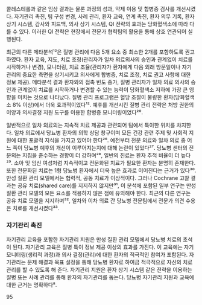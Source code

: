 콜레스테롤과 같은 임상 결과는 물론 과정의 성과, 약제 이용 및 합병증 검사를 개선시켰다. 자기관리 촉진, 팀 구성 변경, 사례 관리, 환자 교육, 연계 촉진, 환자 의무 기록, 환자 상기 시스템, 감사와 피드백, 의사 상기 시스템, QI 전략의 효과는 당화혈색소에 따라 다를 수 있다. 이러한 QI 전략은 현장에서 전문가 협력팀의 활용을 통해 상호 연관되어 실행된다.

최근의 다른 메타분석¹²은 질병 관리에 다음 5개 요소 중 최소한 2개를 포함하도록 권고하였다. 환자 교육, 지도, 치료 조정(관리자가 일차 의료의사의 승인과 관계없이 치료를 시작하거나 변경), 모니터링, 치료 조율(관리자가 환자에게 다음 외래 방문일이나 자기관리의 중요한 측면을 상기시키고 의사에게 합병증, 치료 조정, 치료 권고 사항에 대한 정보 제공). 메타분석 결과 환자와의 접촉 빈도 증가, 질병 관리자가 일차 의료 의사의 승인과 관계없이 치료를 시작하거나 변경할 수 있는 능력이 당화혈색소 저하에 가장 큰 영향을 미치는 것으로 나타났다. 질병 관리 프로그램은 혈당 조절이 불량한 환자(당화혈색소 8% 이상)에서 더욱 효과적이었다¹². 예후를 개선시킨 질병 관리 전략은 처방 권한의 이양과 의사결정 지원 도구를 이용한 합병증 모니터링이었다²⁰.

일반적으로 일차 의료의는 지속적 치료 제공과 관련되어 팀에서 특이한 위치를 차지한다. 일차 의료에서 당뇨병 환자의 의학 상담 창구이며 모든 건강 관련 주제 및 사회적 지원에 대한 포괄적 지식을 가지고 있어야 한다²⁶. 예전부터 전문 의료와 일차 의료 중 어느 쪽이 당뇨병 예후의 개선이 이루어지는지에 대해 논란이 있었다²⁷. 당뇨병 센터의 전문의는 지침을 준수하는 경향이 더 강하며²⁸, 일반의 진료는 환자 추적 비율이 더 높다²⁹. 소아 및 임신 여성처럼 지속적이고 전문화된 치료가 필요한 환자는 분명히 존재한다. 또한 전문화된 치료는 1형 당뇨병 환자에서 더욱 높은 효과로 이어진다는 근거가 있다³⁰. 만성 질환 관리 모델에서는 협력적, 공동 치료가 이상적이다. 그러나 Cochrane 고찰 결과는 공유 치료(shared care)를 지지하지 않지만³¹, 이 분석에 포함된 일부 연구는 만성 질환 관리 모델의 모든 요소를 적용하지 않은 점에 유의해야 한다. 최근의 다른 연구는 공유 치료 모델을 지지하며³², 일차와 이차 의료 간 당뇨병 전문팀에서 전문가 의견 수용은 치료를 개선시켰다³³.

### 자기관리 촉진

자기관리 교육을 포함한 자기관리 지원은 만성 질환 관리 모델에서 당뇨병 치료의 초석이 된다. 자기관리 교육은 질병 특이 정보 제공 이상의 효과를 가진다. 이 교육에는 자기 모니터링(생리적 과정)과 의사 결정(관리)에 대한 환자의 적극적인 참여가 포함된다. 자기관리는 문제 해결과 목표 설정을 통해 당뇨병 환자로 하여금 적극적으로 자신의 치료 관리를 할 수 있도록 해 준다. 자기관리 지원은 환자 상기 시스템 같은 전략을 이용하는 질병 또는 사례 관리를 통해 환자의 자기관리를 돕는다. 당뇨병 자기관리 지원과 교육에 대한 근거는 명확하다⁸.

<PAGE>95